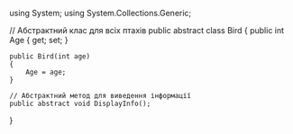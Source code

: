 using System;
using System.Collections.Generic;

// Абстрактний клас для всіх птахів
public abstract class Bird
{
    public int Age { get; set; }

    public Bird(int age)
    {
        Age = age;
    }

    // Абстрактний метод для виведення інформації
    public abstract void DisplayInfo();
}
